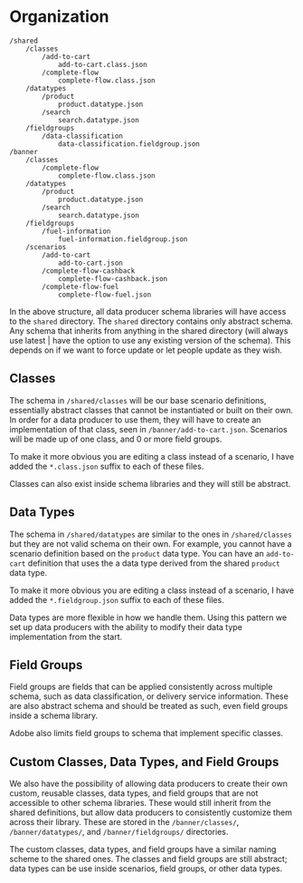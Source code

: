 # Organization

```
/shared
	/classes
		/add-to-cart
			add-to-cart.class.json
		/complete-flow
			complete-flow.class.json
	/datatypes
		/product
			product.datatype.json
		/search 
			search.datatype.json
	/fieldgroups
		/data-classification
			data-classification.fieldgroup.json
/banner
	/classes
		/complete-flow
			complete-flow.class.json
	/datatypes
		/product
			product.datatype.json
		/search
			search.datatype.json
	/fieldgroups
		/fuel-information
			fuel-information.fieldgroup.json
	/scenarios
		/add-to-cart
			add-to-cart.json
		/complete-flow-cashback
			complete-flow-cashback.json
		/complete-flow-fuel
			complete-flow-fuel.json
```

In the above structure, all data producer schema libraries will have access to the `shared` directory. The `shared` directory contains only abstract schema. Any schema that inherits from anything in the shared directory (will always use latest | have the option to use any existing version of the schema). This depends on if we want to force update or let people update as they wish.

## Classes

The schema in `/shared/classes` will be our base scenario definitions, essentially abstract classes that cannot be instantiated or built on their own. In order for a data producer to use them, they will have to create an implementation of that class, seen in `/banner/add-to-cart.json`. Scenarios will be made up of one class, and 0 or more field groups.

To make it more obvious you are editing a class instead of a scenario, I have added the `*.class.json` suffix to each of these files.

Classes can also exist inside schema libraries and they will still be abstract.

## Data Types

The schema in `/shared/datatypes` are similar to the ones in `/shared/classes` but they are not valid schema on their own. For example, you cannot have a scenario definition based on the `product` data type. You can have an `add-to-cart` definition that uses the a data type derived from the shared `product` data type.

To make it more obvious you are editing a class instead of a scenario, I have added the `*.fieldgroup.json` suffix to each of these files.

Data types are more flexible in how we handle them. Using this pattern we set up data producers with the ability to modify their data type implementation from the start.

## Field Groups

Field groups are fields that can be applied consistently across multiple schema, such as data classification, or delivery service information. These are also abstract schema and should be treated as such, even field groups inside a schema library. 

Adobe also limits field groups to schema that implement specific classes.

## Custom Classes, Data Types, and Field Groups

We also have the possibility of allowing data producers to create their own custom, reusable classes, data types, and field groups that are not accessible to other schema libraries. These would still inherit from the shared definitions, but allow data producers to consistently customize them across their library. These are stored in the `/banner/classes/`, `/banner/datatypes/`, and `/banner/fieldgroups/` directories.

The custom classes, data types, and field groups have a similar naming scheme to the shared ones. The classes and field groups are still abstract; data types can be use inside scenarios, field groups, or other data types.
